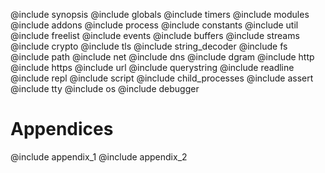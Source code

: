 
@include synopsis
@include globals
@include timers
@include modules
@include addons
@include process
@include constants
@include util
@include freelist
@include events
@include buffers
@include streams
@include crypto
@include tls
@include string_decoder
@include fs
@include path
@include net
@include dns
@include dgram
@include http
@include https
@include url
@include querystring
@include readline
@include repl
@include script
@include child_processes
@include assert
@include tty
@include os
@include debugger

# Appendices
@include appendix_1
@include appendix_2
